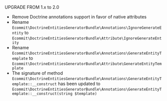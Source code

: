 UPGRADE FROM 1.x to 2.0

* Remove Doctrine annotations support in favor of native attributes
* Rename `Ecommit\DoctrineEntitiesGeneratorBundle\Annotations\IgnoreGenerateEntity` to `Ecommit\DoctrineEntitiesGeneratorBundle\Attribute\IgnoreGenerateEntity`
* Rename `Ecommit\DoctrineEntitiesGeneratorBundle\Annotations\GenerateEntityTemplate` to `Ecommit\DoctrineEntitiesGeneratorBundle\Attribute\GenerateEntityTemplate`
* The signature of method `Ecommit\DoctrineEntitiesGeneratorBundle\Annotations\GenerateEntityTemplate::__construct` has been updated to `Ecommit\DoctrineEntitiesGeneratorBundle\Annotations\GenerateEntityTemplate::__construct(string $template)`
